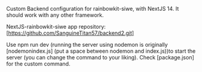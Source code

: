 Custom Backend configuration for rainbowkit-siwe, with NextJS 14. It should work with any other framework.

NextJS-rainbowkit-siwe app repository: [https://github.com/SanguineTitan57/backend2.git]

Use npm run dev (running the server using nodemon is originally [nodemonindex.js] (put a space between nodemon and index.js))to start the server (you can change the command to your liking). Check [package.json] for the custom command.
